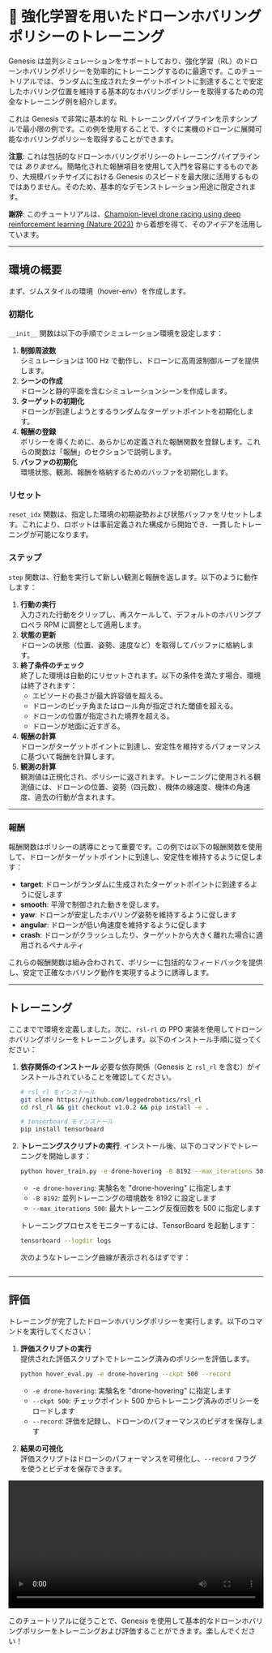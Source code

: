 # 🚁 強化学習を用いたドローンホバリングポリシーのトレーニング

Genesis は並列シミュレーションをサポートしており、強化学習（RL）のドローンホバリングポリシーを効率的にトレーニングするのに最適です。このチュートリアルでは、ランダムに生成されたターゲットポイントに到達することで安定したホバリング位置を維持する基本的なホバリングポリシーを取得するための完全なトレーニング例を紹介します。

これは Genesis で非常に基本的な RL トレーニングパイプラインを示すシンプルで最小限の例です。この例を使用することで、すぐに実機のドローンに展開可能なホバリングポリシーを取得することができます。

**注意**: これは包括的なドローンホバリングポリシーのトレーニングパイプラインでは *ありません*。簡略化された報酬項目を使用して入門を容易にするものであり、大規模バッチサイズにおける Genesis のスピードを最大限に活用するものではありません。そのため、基本的なデモンストレーション用途に限定されます。

**謝辞**: このチュートリアルは、[Champion-level drone racing using deep reinforcement learning (Nature 2023)](https://www.nature.com/articles/s41586-023-06419-4.pdf) から着想を得て、そのアイデアを活用しています。

---

## 環境の概要

まず、ジムスタイルの環境（hover-env）を作成します。

### 初期化

`__init__` 関数は以下の手順でシミュレーション環境を設定します：
1. **制御周波数**  
    シミュレーションは 100 Hz で動作し、ドローンに高周波制御ループを提供します。
2. **シーンの作成**  
    ドローンと静的平面を含むシミュレーションシーンを作成します。
3. **ターゲットの初期化**  
    ドローンが到達しようとするランダムなターゲットポイントを初期化します。
4. **報酬の登録**  
    ポリシーを導くために、あらかじめ定義された報酬関数を登録します。これらの関数は「報酬」のセクションで説明します。
5. **バッファの初期化**  
    環境状態、観測、報酬を格納するためのバッファを初期化します。

### リセット

`reset_idx` 関数は、指定した環境の初期姿勢および状態バッファをリセットします。これにより、ロボットは事前定義された構成から開始でき、一貫したトレーニングが可能になります。

### ステップ

`step` 関数は、行動を実行して新しい観測と報酬を返します。以下のように動作します：
1. **行動の実行**  
    入力された行動をクリップし、再スケールして、デフォルトのホバリングプロペラ RPM に調整として適用します。
2. **状態の更新**  
    ドローンの状態（位置、姿勢、速度など）を取得してバッファに格納します。
3. **終了条件のチェック**  
    終了した環境は自動的にリセットされます。以下の条件を満たす場合、環境は終了されます：
    - エピソードの長さが最大許容値を超える。
    - ドローンのピッチ角またはロール角が指定された閾値を超える。
    - ドローンの位置が指定された境界を超える。
    - ドローンが地面に近すぎる。
4. **報酬の計算**  
    ドローンがターゲットポイントに到達し、安定性を維持するパフォーマンスに基づいて報酬を計算します。
5. **観測の計算**  
    観測値は正規化され、ポリシーに返されます。トレーニングに使用される観測値には、ドローンの位置、姿勢（四元数）、機体の線速度、機体の角速度、過去の行動が含まれます。

---

### 報酬

報酬関数はポリシーの誘導にとって重要です。この例では以下の報酬関数を使用して、ドローンがターゲットポイントに到達し、安定性を維持するように促します：
- **target**: ドローンがランダムに生成されたターゲットポイントに到達するように促します
- **smooth**: 平滑で制御された動きを促します。
- **yaw**: ドローンが安定したホバリング姿勢を維持するように促します
- **angular**: ドローンが低い角速度を維持するように促します
- **crash**: ドローンがクラッシュしたり、ターゲットから大きく離れた場合に適用されるペナルティ

これらの報酬関数は組み合わされて、ポリシーに包括的なフィードバックを提供し、安定で正確なホバリング動作を実現するように誘導します。

---

## トレーニング

ここまでで環境を定義しました。次に、`rsl-rl` の PPO 実装を使用してドローンホバリングポリシーをトレーニングします。以下のインストール手順に従ってください：

1. **依存関係のインストール**
    必要な依存関係（Genesis と `rsl_rl` を含む）がインストールされていることを確認してください。

    ```bash
    # rsl_rl をインストール
    git clone https://github.com/leggedrobotics/rsl_rl
    cd rsl_rl && git checkout v1.0.2 && pip install -e .

    # tensorboard をインストール
    pip install tensorboard
    ```

2. **トレーニングスクリプトの実行**.
    インストール後、以下のコマンドでトレーニングを開始します：

    ```bash
    python hover_train.py -e drone-hovering -B 8192 --max_iterations 500
    ```

    - `-e drone-hovering`: 実験名を "drone-hovering" に指定します
    - `-B 8192`: 並列トレーニングの環境数を 8192 に設定します
    - `--max_iterations 500`: 最大トレーニング反復回数を 500 に指定します

    トレーニングプロセスをモニターするには、TensorBoard を起動します：

    ```bash
    tensorboard --logdir logs
    ```

    次のようなトレーニング曲線が表示されるはずです：
    ```{figure} ../../_static/images/hover_curve.png
    ```

---

## 評価

トレーニングが完了したドローンホバリングポリシーを実行します。以下のコマンドを実行してください：

1. **評価スクリプトの実行**  
    提供された評価スクリプトでトレーニング済みのポリシーを評価します。

    ```bash
    python hover_eval.py -e drone-hovering --ckpt 500 --record
    ```

    - `-e drone-hovering`: 実験名を "drone-hovering" に指定します
    - `--ckpt 500`: チェックポイント 500 からトレーニング済みのポリシーをロードします
    - `--record`: 評価を記録し、ドローンのパフォーマンスのビデオを保存します

2. **結果の可視化**  
    評価スクリプトはドローンのパフォーマンスを可視化し、`--record` フラグを使うとビデオを保存できます。

<video preload="auto" controls="True" width="100%">
<source src="https://github.com/Genesis-Embodied-AI/genesis-doc/raw/main/source/_static/videos/hover_env.mp4" type="video/mp4">
</video>

このチュートリアルに従うことで、Genesis を使用して基本的なドローンホバリングポリシーをトレーニングおよび評価することができます。楽しんでください！